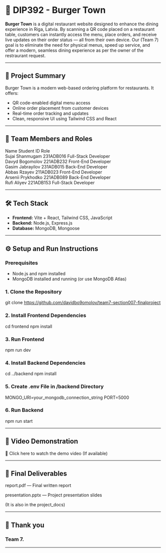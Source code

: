 # 🍔 DIP392 - Burger Town

**Burger Town** is a digital restaurant website designed to enhance the dining experience in Riga, Latvia. By scanning a QR code placed on a restaurant table, customers can instantly access the menu, place orders, and receive live updates on their order status — all from their own device. Our (Team 7) goal is to eliminate the need for physical menus, speed up service, and offer a modern, seamless dining experience as per the owner of the restraurant request.

---

## 🧩 Project Summary

Burger Town is a modern web-based ordering platform for restaurants. It offers:
- QR code-enabled digital menu access
- Online order placement from customer devices
- Real-time order tracking and updates
- Clean, responsive UI using Tailwind CSS and React

---

## 👥 Team Members and Roles

 Name              Student ID      Role                  
 Sujai Shanmugam     231ADB016      Full-Stack Developer  
 Davyd Bogomolov     221ADB232      Front-End Developer   
 Gasim Jabrayilov    231ADB015      Back-End Developer    
 Abbas Rzayev        211ADB023      Front-End Developer   
 Arsenii Prykhodko   221ADB089      Back-End Developer   
 Rufi Aliyev         221ADB153      Full-Stack Developer 
 
 ---

## 🛠 Tech Stack

- **Frontend:** Vite + React, Tailwind CSS, JavaScript
- **Backend:** Node.js, Express.js
- **Database:** MongoDB, Mongoose

---

## ⚙️ Setup and Run Instructions

### Prerequisites
- Node.js and npm installed
- MongoDB installed and running (or use MongoDB Atlas)

### 1. Clone the Repository

git clone https://github.com/davidbo9omolov/team7-section007-finalproject

### 2. Install Frontend Dependencies

cd frontend
npm install

### 3. Run Frontend

npm run dev

### 4. Install Backend Dependencies

cd ../backend
npm install

### 5. Create .env File in /backend Directory

MONGO_URI=your_mongodb_connection_string
PORT=5000

### 6. Run Backend

npm run start

---

## 📼 Video Demonstration

🎥 Click here to watch the demo video (If available)

---

## 📄 Final Deliverables

report.pdf — Final written report

presentation.pptx — Project presentation slides

(It is also in the project_docs)

---

## 💐 Thank you

### Team 7.

---


